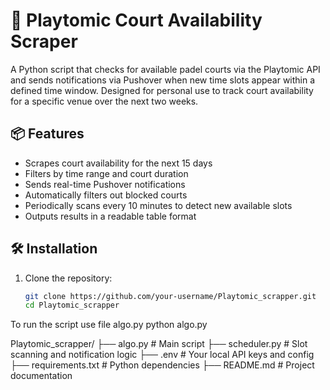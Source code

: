 # 🏓 Playtomic Court Availability Scraper

A Python script that checks for available padel courts via the Playtomic API and sends notifications via Pushover when new time slots appear within a defined time window. Designed for personal use to track court availability for a specific venue over the next two weeks.

## 📦 Features

- Scrapes court availability for the next 15 days
- Filters by time range and court duration
- Sends real-time Pushover notifications
- Automatically filters out blocked courts
- Periodically scans every 10 minutes to detect new available slots
- Outputs results in a readable table format

## 🛠️ Installation

1. Clone the repository:
   ```bash
   git clone https://github.com/your-username/Playtomic_scrapper.git
   cd Playtomic_scrapper

To run the script use file algo.py
python algo.py


Playtomic_scrapper/
├── algo.py              # Main script
├── scheduler.py         # Slot scanning and notification logic
├── .env                 # Your local API keys and config
├── requirements.txt     # Python dependencies
├── README.md            # Project documentation
